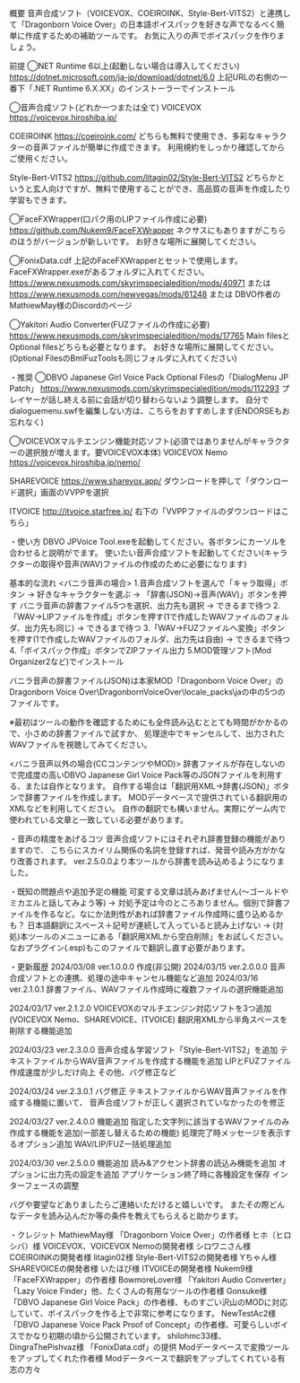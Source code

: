 概要
音声合成ソフト（VOICEVOX、COEIROINK、Style-Bert-VITS2）と連携して「Dragonborn Voice Over」の日本語ボイスパックを好きな声でなるべく簡単に作成するための補助ツールです。
お気に入りの声でボイスパックを作りましょう。

前提
◯NET Runtime 6以上(起動しない場合は導入してください)
https://dotnet.microsoft.com/ja-jp/download/dotnet/6.0
上記URLの右側の一番下「.NET Runtime 6.X.XX」のインストーラーでインストール

◯音声合成ソフト(どれか一つまたは全て)
VOICEVOX
https://voicevox.hiroshiba.jp/

COEIROINK
https://coeiroink.com/
どちらも無料で使用でき、多彩なキャラクターの音声ファイルが簡単に作成できます。
利用規約をしっかり確認してからご使用ください。

Style-Bert-VITS2
https://github.com/litagin02/Style-Bert-VITS2
どちらかというと玄人向けですが、無料で使用することができ、高品質の音声を作成したり学習もできます。

◯FaceFXWrapper(口パク用のLIPファイル作成に必要)
https://github.com/Nukem9/FaceFXWrapper
ネクサスにもありますがこちらのほうがバージョンが新しいです。
お好きな場所に展開してください。

◯FonixData.cdf
上記のFaceFXWrapperとセットで使用します。FaceFXWrapper.exeがあるフォルダに入れてください。
https://www.nexusmods.com/skyrimspecialedition/mods/40971
または https://www.nexusmods.com/newvegas/mods/61248
または DBVO作者のMathiewMay様のDiscordのページ

◯Yakitori Audio Converter(FUZファイルの作成に必要)
https://www.nexusmods.com/skyrimspecialedition/mods/17765
Main filesとOptional filesどちらも必要となります。
お好きな場所に展開してください。
(Optional FilesのBmlFuzToolsも同じフォルダに入れてください)

・推奨
◯DBVO Japanese Girl Voice Pack
Optional Filesの「DialogMenu JP Patch」
https://www.nexusmods.com/skyrimspecialedition/mods/112293
プレイヤーが話し終える前に会話が切り替わらないよう調整します。
自分でdialoguemenu.swfを編集しない方は、こちらをおすすめします(ENDORSEもお忘れなく)

◯VOICEVOXマルチエンジン機能対応ソフト(必須ではありませんがキャラクターの選択肢が増えます。要VOICEVOX本体)
VOICEVOX Nemo
https://voicevox.hiroshiba.jp/nemo/

SHAREVOICE
https://www.sharevox.app/
ダウンロードを押して「ダウンロード選択」画面のVVPPを選択

ITVOICE
http://itvoice.starfree.jp/
右下の「VVPPファイルのダウンロードはこちら」

・使い方
DBVO JPVoice Tool.exeを起動してください。各ボタンにカーソルを合わせると説明がでます。
使いたい音声合成ソフトを起動してください(キャラクターの取得や音声(WAV)ファイルの作成のために必要になります)

基本的な流れ
<バニラ音声の場合>
1.音声合成ソフトを選んで「キャラ取得」ボタン → 好きなキャラクターを選ぶ → 「辞書(JSON)→音声(WAV)」ボタンを押す
バニラ音声の辞書ファイル5つを選択、出力先も選択 → できるまで待つ
2.「WAV→LIPファイルを作成」ボタンを押す(1で作成したWAVファイルのフォルダ、出力先も同じ) → できるまで待つ
3.「WAV→FUZファイルへ変換」ボタンを押す(1で作成したWAVファイルのフォルダ、出力先は自由) → できるまで待つ
4.「ボイスパック作成」ボタンでZIPファイル出力
5.MOD管理ソフト(Mod Organizer2など)でインストール

バニラ音声の辞書ファイル(JSON)は本家MOD「Dragonborn Voice Over」の
Dragonborn Voice Over\DragonbornVoiceOver\locale_packs\jaの中の5つのファイルです。

※最初はツールの動作を確認するためにも全件読み込むととても時間がかかるので、小さめの辞書ファイルで試すか、
処理途中でキャンセルして、出力されたWAVファイルを視聴してみてください。

<バニラ音声以外の場合(CCコンテンツやMOD)>
辞書ファイルが存在しないので完成度の高いDBVO Japanese Girl Voice Pack等のJSONファイルを利用する、または自作となります。
自作する場合は「翻訳用XML→辞書(JSON)」ボタンで辞書ファイルを作成します。
MODデータベースで提供されている翻訳用のXMLなどを利用してください。
自作の翻訳でも構いません。実際にゲーム内で使われている文章と一致している必要があります。

・音声の精度をあげるコツ
音声合成ソフトにはそれぞれ辞書登録の機能がありますので、
こちらにスカイリム関係の名詞を登録すれば、発音や読み方がかなり改善されます。
ver.2.5.0.0より本ツールから辞書を読み込めるようになりました。

・既知の問題点や追加予定の機能
可変する文章は読みあげません(～ゴールドやミカエルと話してみよう等)
 → 対処予定は今のところありません。個別で辞書ファイルを作るなど。なにか法則性があれば辞書ファイル作成時に盛り込めるかも？
日本語翻訳にスペース＋記号が連続して入っていると読み上げない
 → (対処)本ツールのメニューにある「翻訳用XMLから空白削除」をお試しください。なおプラグイン(.esp)もこのファイルで翻訳し直す必要があります。

・更新履歴
2024/03/08 ver.1.0.0.0 作成(非公開)
2024/03/15 ver.2.0.0.0 音声合成ソフトとの連携、処理の途中キャンセル機能など追加
2024/03/16 ver.2.1.0.1 辞書ファイル、WAVファイル作成時に複数ファイルの選択機能追加

2024/03/17 ver.2.1.2.0 VOICEVOXのマルチエンジン対応ソフトを3つ追加(VOICEVOX Nemo、SHAREVOICE、ITVOICE)
        翻訳用XMLから半角スペースを削除する機能追加

2024/03/23 ver.2.3.0.0 音声合成＆学習ソフト「Style-Bert-VITS2」を追加
        テキストファイルからWAV音声ファイルを作成する機能を追加
        LIPとFUZファイル作成速度が少しだけ向上
        その他、バグ修正など

2024/03/24 ver.2.3.0.1 バグ修正
﻿テキストファイルからWAV音声ファイルを作成する機能に置いて、
﻿音声合成ソフトが正しく選択されていなかったのを修正

2024/03/27 ver.2.4.0.0 機能追加
﻿指定した文字列に該当するWAVファイルのみ作成する機能を追加(一部差し替えるための機能)
﻿処理完了時メッセージを表示するオプション追加
﻿WAV/LIP/FUZ一括処理追加

2024/03/30 ver.2.5.0.0 機能追加
﻿読み&アクセント辞書の読込み機能を追加
﻿オプションに出力先の設定を追加
﻿アプリケーション終了時に各種設定を保存
﻿インターフェースの調整

バグや要望などありましたらご連絡いただけると嬉しいです。
またその際どんなデータを読み込んだか等の条件を教えてもらえると助かります。

・クレジット
MathiewMay様 「Dragonborn Voice Over」の作者様
ヒホ（ヒロシバ）様 VOICEVOX、VOICEVOX Nemoの開発者様
シロワニさん様 COEIROINKの開発者様
litagin02様 Style-Bert-VITS2の開発者様
Yちゃん様 SHAREVOICEの開発者様
いたほび様 ITVOICEの開発者様
Nukem9様 「FaceFXWrapper」の作者様
BowmoreLover様 「Yakitori Audio Converter」「Lazy Voice Finder」他、たくさんの有用なツールの作者様
Gonsuke様 「DBVO Japanese Girl Voice Pack」の作者様、ものすごい沢山のMODに対応していて、ボイスパックを作る上で非常に参考になります。
NewTestAc2様 「DBVO Japanese Voice Pack Proof of Concept」の作者様、可愛らしいボイスでかなり初期の頃から公開されています。
shilohmc33様、DingraThePishvaz様 「FonixData.cdf」の提供
Modデータベースで変換ツールをアップしてくれた作者様
Modデータベースで翻訳をアップしてくれている有志の方々
